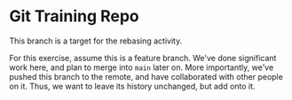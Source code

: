 # Git Training Repo

This branch is a target for the rebasing activity.

For this exercise, assume this is a feature branch. We've done significant work
here, and plan to merge into `main` later on. More importantly, we've pushed
this branch to the remote, and have collaborated with other people on it. Thus,
we want to leave its history unchanged, but add onto it.


